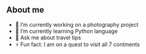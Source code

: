 ## About me






- 🔭 I’m currently working on a photography project
- 🌱 I’m currently learning Python language
- 💬 Ask me about travel tips
- ⚡ Fun fact: I am on a quest to visit all 7 continents


